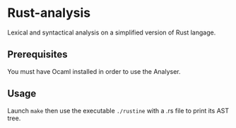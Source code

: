 # Rust-analysis
Lexical and syntactical analysis on a simplified version of Rust langage.

## Prerequisites

You must have Ocaml installed in order to use the Analyser.

## Usage 

Launch `make` then use the executable `./rustine` with a .rs file to print its AST tree.